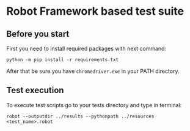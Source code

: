 # Robot Framework based test suite

## Before you start
First you need to install required packages with next command:
```
python -m pip install -r requirements.txt
```

After that be sure you have `chromedriver.exe` in your PATH directory.

## Test execution
To execute test scripts go to your tests directory and type in terminal:
```
robot --outputdir ../results --pythonpath ../resources <test_name>.robot
```